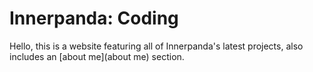 # Innerpanda: Coding

Hello, this is a website featuring all of Innerpanda's latest projects, also includes an [about me](about me) section.
